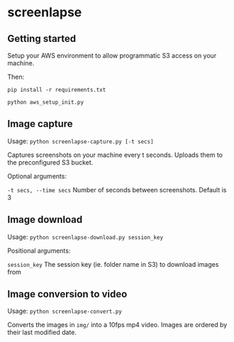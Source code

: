 # screenlapse

## Getting started
Setup your AWS environment to allow programmatic S3 access on your machine.

Then:

`pip install -r requirements.txt`

`python aws_setup_init.py`


## Image capture

Usage: `python screenlapse-capture.py [-t secs]`

Captures screenshots on your machine every t seconds. Uploads them to the preconfigured S3 bucket.

Optional arguments:
  
  `-t secs, --time secs`  Number of seconds between screenshots. Default is 3


## Image download

Usage: `python screenlapse-download.py session_key`

Positional arguments:

  `session_key`  The session key (ie. folder name in S3) to download images from


## Image conversion to video

Usage: `python screenlapse-convert.py`

Converts the images in `img/` into a 10fps mp4 video. Images are ordered by their last modified date.
